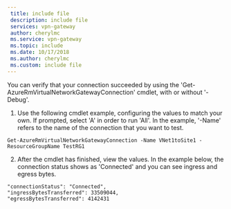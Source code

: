 ```yaml
---
 title: include file
 description: include file
 services: vpn-gateway
 author: cherylmc
 ms.service: vpn-gateway
 ms.topic: include
 ms.date: 10/17/2018
 ms.author: cherylmc
 ms.custom: include file
---
```

You can verify that your connection succeeded by using the 'Get-AzureRmVirtualNetworkGatewayConnection' cmdlet, with or without '-Debug'. 

1. Use the following cmdlet example, configuring the values to match your own. If prompted, select 'A' in order to run 'All'. In the example, '-Name' refers to the name of the connection that you want to test.

  ```azurepowershell-interactive
  Get-AzureRmVirtualNetworkGatewayConnection -Name VNet1toSite1 -ResourceGroupName TestRG1
  ```
2. After the cmdlet has finished, view the values. In the example below, the connection status shows as 'Connected' and you can see ingress and egress bytes.
   
  ```
  "connectionStatus": "Connected",
  "ingressBytesTransferred": 33509044,
  "egressBytesTransferred": 4142431
  ```